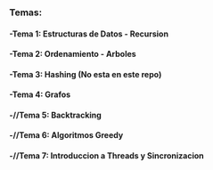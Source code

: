 ### Temas:
#### -Tema 1: Estructuras de Datos - Recursion
#### -Tema 2: Ordenamiento - Arboles
#### -Tema 3: Hashing (No esta en este repo)
#### -Tema 4: Grafos

#### -//Tema 5: Backtracking
#### -//Tema 6: Algoritmos Greedy
#### -//Tema 7: Introduccion a Threads y Sincronizacion
